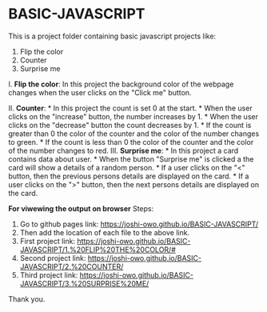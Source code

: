 # BASIC-JAVASCRIPT
This is a project folder containing basic javascript projects like:
1. Flip the color
2. Counter
3. Surprise me

I. **Flip the color**: In this project the background color of the webpage changes when the user clicks on the "Click me" button.

II. **Counter**: * In this project the count is set 0 at the start. 
                 * When the user clicks on the "increase" button, the number increases by 1. 
                 * When the user clicks on the "decrease" button the count decreases by 1.
                 * If the count is greater than 0 the color of the counter and the color of the number changes to green.
                 * If the count is less than 0 the color of the counter and the color of the number changes to red.
III. **Surprise me**: * In this project a card contains data about user.
                      * When the button "Surprise me" is clicked a the card will show a details of a random person.
                      * If a user clicks on the "<" button, then the previous persons details are displayed on the card.
                      * If a user clicks on the ">" button, then the next persons details are displayed on the card.
                      
**For viwewing the output on browser**
Steps:
1. Go to github pages link: https://joshi-owo.github.io/BASIC-JAVASCRIPT/
2. Then add the location of each file to the above link.
3. First project link: https://joshi-owo.github.io/BASIC-JAVASCRIPT/1.%20FLIP%20THE%20COLOR/#
4. Second project link:  https://joshi-owo.github.io/BASIC-JAVASCRIPT/2.%20COUNTER/
5. Third project link: https://joshi-owo.github.io/BASIC-JAVASCRIPT/3.%20SURPRISE%20ME/

Thank you.
